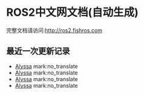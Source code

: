 # ROS2中文网文档(自动生成)

完整文档请访问:http://ros2.fishros.com

## 最近一次更新记录
- [Alyssa](https://github.com/alyssa1024) mark:no_translate
- [Alyssa](https://github.com/alyssa1024) mark:no_translate
- [Alyssa](https://github.com/alyssa1024) mark:no_translate
- [Alyssa](https://github.com/alyssa1024) mark:no_translate
